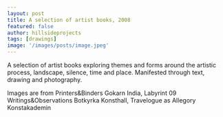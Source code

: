 ```yaml
---
layout: post
title: A selection of artist books, 2008
featured: false
author: hillsideprojects
tags: [drawings]
image: '/images/posts/image.jpeg'
---
```


A selection of artist books exploring themes and forms around the artistic process, landscape, silence, time and place. Manifested through text, drawing and photography.

Images are from Printers&Binders Gokarn India, Labyrint 09 Writings&Observations Botkyrka Konsthall, Travelogue as Allegory Konstakademin
